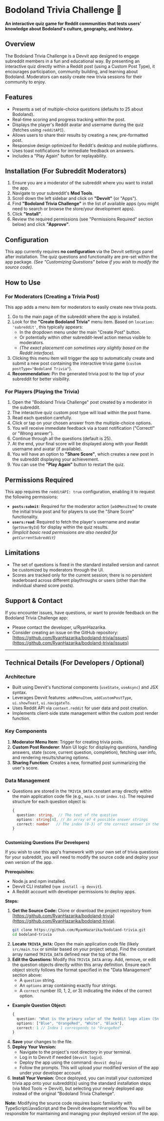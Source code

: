  # Bodoland Trivia Challenge 🧠

**An interactive quiz game for Reddit communities that tests users' knowledge about Bodoland's culture, geography, and history.**

## Overview

The Bodoland Trivia Challenge is a Devvit app designed to engage subreddit members in a fun and educational way. By presenting an interactive quiz directly within a Reddit post (using a Custom Post Type), it encourages participation, community building, and learning about Bodoland. Moderators can easily create new trivia sessions for their community to enjoy.

## Features

*   Presents a set of multiple-choice questions (defaults to 25 about Bodoland).
*   Real-time scoring and progress tracking within the post.
*   Displays the player's Reddit avatar and username during the quiz (fetches using `redditAPI`).
*   Allows users to share their results by creating a new, pre-formatted post.
*   Responsive design optimized for Reddit's desktop and mobile platforms.
*   Uses toast notifications for immediate feedback on answers.
*   Includes a "Play Again" button for replayability.

## Installation (For Subreddit Moderators)

1.  Ensure you are a moderator of the subreddit where you want to install the app.
2.  Navigate to your subreddit's **Mod Tools**.
3.  Scroll down the left sidebar and click on **"Devvit"** (or "Apps").
4.  Find **"Bodoland Trivia Challenge"** in the list of available apps (you might need to search or browse the store/your development apps).
5.  Click **"Install"**.
6.  Review the required permissions (see "Permissions Required" section below) and click **"Approve"**.

## Configuration

This app currently requires **no configuration** via the Devvit settings panel after installation. The quiz questions and functionality are pre-set within the app package. *(See "Customizing Questions" below if you wish to modify the source code).*

## How to Use

### For Moderators (Creating a Trivia Post)

This app adds a menu item for moderators to easily create new trivia posts.

1.  Go to the main page of the subreddit where the app is installed.
2.  Look for the **"Create Bodoland Trivia"** menu item. Based on `location: 'subreddit'`, this typically appears:
    *   In the dropdown menu under the main "Create Post" button.
    *   Or potentially within other subreddit-level action menus visible to moderators.
    *   *(The exact placement can sometimes vary slightly based on the Reddit interface).*
3.  Clicking this menu item will trigger the app to automatically create and submit a new post containing the interactive trivia game (`custom postType="Bodoland Trivia"`).
4.  **Recommendation:** Pin the generated trivia post to the top of your subreddit for better visibility.

### For Players (Playing the Trivia)

1.  Open the "Bodoland Trivia Challenge" post created by a moderator in the subreddit.
2.  The interactive quiz custom post type will load within the post frame.
3.  Read each question carefully.
4.  Click or tap on your chosen answer from the multiple-choice options.
5.  You will receive immediate feedback via a toast notification ("Correct!" or "Wrong answer").
6.  Continue through all the questions (default is 25).
7.  At the end, your final score will be displayed along with your Reddit username and avatar (if available).
8.  You will have an option to **"Share Score"**, which creates a new post in the subreddit displaying your achievement.
9.  You can use the **"Play Again"** button to restart the quiz.

## Permissions Required

This app requires the `redditAPI: true` configuration, enabling it to request the following permissions:

*   **`posts:submit`**: Required for the moderator action (`addMenuItem`) to create the initial trivia post and for players to use the "Share Score" functionality.
*   **`users:read`**: Required to fetch the player's username and avatar (`getUserById`) for display within the quiz results.
*   *(Implicit basic read permissions are also needed for `getCurrentSubreddit`)*

## Limitations

*   The set of questions is fixed in the standard installed version and cannot be customized by moderators through the UI.
*   Scores are tracked only for the current session; there is no persistent leaderboard across different playthroughs or users (other than the individual shared score posts).

## Support & Contact

If you encounter issues, have questions, or want to provide feedback on the Bodoland Trivia Challenge app:

*   Please contact the developer, u/RyanHazarika.
*   Consider creating an issue on the GitHub repository: [https://github.com/RyanHazarika/bodoland-trivia/issues](https://github.com/RyanHazarika/bodoland-trivia/issues)

---
## Technical Details (For Developers / Optional)

### Architecture
- Built using Devvit's functional components (`useState`, `useAsync`) and JSX syntax.
- Leverages Devvit features: `addMenuItem`, `addCustomPostType`, `ui.showToast`, `ui.navigateTo`.
- Uses Reddit API via `context.reddit` for user data and post creation.
- Implements client-side state management within the custom post render function.

### Key Components
1.  **Moderator Menu Item**: Trigger for creating trivia posts.
2.  **Custom Post Renderer**: Main UI logic for displaying questions, handling answers, state (score, current question, completion), fetching user info, and rendering results/sharing options.
3.  **Sharing Function**: Creates a new, formatted post summarizing the user's score.

### Data Management
- Questions are stored in the `TRIVIA_DATA` constant array directly within the main application code file (e.g., `main.ts` or `index.ts`). The required structure for each question object is:
  ```typescript
  {
    question: string,  // The text of the question
    options: string[4], // An array of 4 possible answer strings
    correct: number   // The index (0-3) of the correct answer in the options array
  }
    


**Customizing Questions (For Developers)**

If you wish to use this app's framework with your own set of trivia questions for your subreddit, you will need to modify the source code and deploy your own version of the app.

**Prerequisites:**

* Node.js and npm installed.
* Devvit CLI installed (`npm install -g devvit`).
* A Reddit account with developer permissions to deploy apps.

**Steps:**

1.  **Get the Source Code:** Clone or download the project repository from [https://github.com/RyanHazarika/bodoland-trivia](https://github.com/RyanHazarika/bodoland-trivia).
    ```bash
    git clone https://github.com/RyanHazarika/bodoland-trivia.git
    cd bodoland-trivia
    ```
2.  **Locate `TRIVIA_DATA`:** Open the main application code file (likely `src/main.tsx` or similar based on your project setup). Find the constant array named `TRIVIA_DATA` defined near the top of the file.
3. **Edit the Questions:** Modify this `TRIVIA_DATA` array. Add, remove, or edit the question objects directly within this array definition. Ensure each object strictly follows the format specified in the "Data Management" section above:
    * A `question` string.
    * An `options` array containing exactly four strings.
    * A `correct` number (0, 1, 2, or 3) indicating the index of the correct option.

 *   **Example Question Object:**
        ```typescript
        {
          question: "What is the primary color of the Reddit logo alien (Snoo)?",
          options: ["Blue", "OrangeRed", "White", "Black"],
          correct: 1 // Index 1 corresponds to "OrangeRed"
        }
        ```
4. **Save** your changes to the file.
5. **Deploy Your Version:**
    * Navigate to the project's root directory in your terminal.
    * Log in to Devvit if needed (`devvit login`).
    * Deploy the app using the command: `devvit deploy`
    * Follow the prompts. This will upload your modified version of the app under your developer account.
6. **Install Your Version:** Once deployed, you can install your customized trivia app onto your subreddit(s) using the standard installation steps (via Mod Tools -> Devvit), but selecting your newly deployed app instead of the original "Bodoland Trivia Challenge".


**Note:** Modifying the source code requires basic familiarity with TypeScript/JavaScript and the Devvit development workflow. You will be responsible for maintaining and managing your deployed version of the app.

